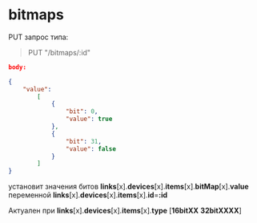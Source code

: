 # **bitmaps**

PUT запрос типа:

> PUT "/bitmaps/:id"

```json
body:

{
    "value":
        [
            {
                "bit": 0,
                "value": true
            },
            {
                "bit": 31,
                "value": false
            }
        ]
}
```

установит значения битов **links**[x].**devices**[x].**items**[x].**bitMap**[x].**value** переменной **links**[x].**devices**[x].**items**[x].**id**=**:id**

Актуален при **links**[x].**devices**[x].**items**[x].**type** [**16bitXX**  **32bitXXXX**]